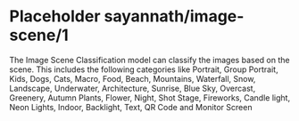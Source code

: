 # Placeholder sayannath/image-scene/1
The Image Scene Classification model can classify the images based on the scene. This includes the following categories like Portrait, Group Portrait, Kids, Dogs, Cats, Macro, Food, Beach, Mountains, Waterfall, Snow, Landscape, Underwater, Architecture, Sunrise, Blue Sky, Overcast, Greenery, Autumn Plants, Flower, Night, Shot Stage, Fireworks, Candle light, Neon Lights, Indoor, Backlight, Text, QR Code and Monitor Screen

<!-- dataset: unknown -->
<!-- task: image-classification -->
<!-- network-architecture: EfficientNet -->
<!-- fine-tunable: true -->
<!-- license: apache-2.0 -->